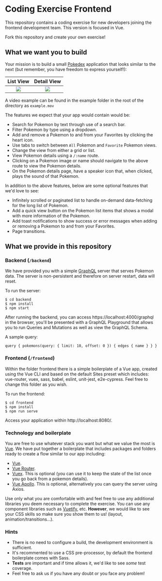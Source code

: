 # Coding Exercise Frontend

This repository contains a coding exercise for new developers joining the frontend development team. This version is focused in Vue.

Fork this repository and create your own exercise!

## What we want you to build

Your mission is to build a small [Pokedex](https://www.pokemon.com/us/pokedex/) application that looks similar to the next (but remember, you have freedom to express yourself!):

List View           |  Detail View
:-------------------------:|:-------------------------:
![](example/example-list-view.png) |  ![](example/example-detail-view.png)

A video example can be found in the example folder in the root of the directory as `example.mov`

The features we expect that your app would contain would be:

- Search for Pokemon by text through use of a search bar.
- Filter Pokemon by type using a dropdown.
- Add and remove a Pokemon to and from your Favorites by clicking the heart icon.
- Use tabs to switch between `All` Pokemon and `Favorite` Pokemon views.
- Change the view from either a grid or list.
- View Pokemon details using a `/:name` route.
- Clicking on a Pokemon image or name should navigate to the above route to view the Pokemon details.
- On the Pokemon details page, have a speaker icon that, when clicked, plays the sound of that Pokemon.

In addition to the above features, below are some optional features that we'd love to see:
- Infinitely scrolled or paginated list to handle on-demand data-fetching for the long list of Pokemon.
- Add a quick view button on the Pokemon list items that shows a modal with more information of the Pokemon.
- Add toast notifications to show success or error messages when adding or removing a Pokemon to and from your Favorites.
- Page transitions.

## What we provide in this repository

### Backend (`/backend`)
We have provided you with a simple [GraphQL](https://graphql.org/learn) server that serves Pokemon data. The server is non-persistent and therefore on server restart, data will reset.

To run the server:

```
$ cd backend
$ npm install
$ npm start
```

After running the backend, you can access https://localhost:4000/graphql in the browser, you'll be presented with a GraphQL Playground that allows you to run Queries and Mutations as well as view the GraphQL Schema.

A sample query:
```
query { pokemons(query: { limit: 10, offset: 0 }) { edges { name } } }
```

### Frontend (`/frontend`)
Within the folder frontend there is a simple boilerplate of a Vue app, created using the Vue CLI and based on the default Sites preset which includes: vue-router, vuex, sass, babel, eslint, unit-jest, e2e-cypress. Feel free to change this folder as you wish.

To run the frontend: 

```
$ cd frontend
$ npm install
$ npm run serve
```

Access your application within http://localhost:8080/.

### Technology and boilerplate

You are free to use whatever stack you want but what we value the most is [Vue](https://vuejs.org/). We have put together a boilerplate that includes packages and folders ready to create a flow similar to our app including:

- [Vue](https://vuejs.org/).
- [Vue Router](https://router.vuejs.org/).
- [Vuex](https://vuex.vuejs.org/). This is optional (you can use it to keep the state of the list once you go back from a pokemon details).
- [Vue Apollo](https://vue-apollo.netlify.com/). This is optional, alternatively you can query the server using Axios.

Use only what you are comfortable with and feel free to use any additional libraries you deem necessary to complete the exercise. You can use any component libraries such as [Vuetify](https://vuetifyjs.com/en/), etc. **However**, we would like to see your CSS skills so make sure you show them to us! (layout, animation/transitions...).


### Hints
- There is no need to configure a build, the development environment is sufficient.
- It's recommented to use a CSS pre-processor, by default the frontend boilerplate comes with Sass.
- **Tests** are important and if time allows it, we'd like to see *some* test coverage.
- Feel free to ask us if you have any doubt or you face any problem!